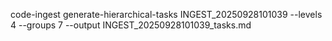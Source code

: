 code-ingest generate-hierarchical-tasks INGEST_20250928101039 --levels 4 --groups 7 --output INGEST_20250928101039_tasks.md


